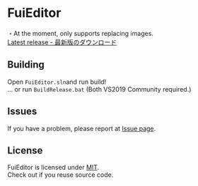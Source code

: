 # FuiEditor
・At the moment, only supports replacing images. <br>
[Latest release - 最新版のダウンロード](https://github.com/kzpns/FuiEditor/releases)

## Building
Open `FuiEditor.sln`and run build! <br>
... or run `BuildRelease.bat` (Both VS2019 Community required.) <br>

## Issues
If you have a problem, please report at [Issue page](https://github.com/kzpns/FuiEditor/issues).

## License
FuiEditor is licensed under [MIT](https://github.com/kzpns/FuiEditor/blob/master/LICENSE). <br>
Check out if you reuse source code.
